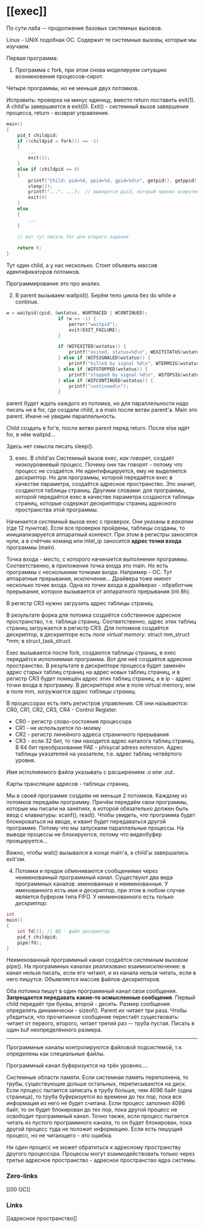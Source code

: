# [[exec]]
По сути лаба -- продолжение базовых системных вызовов.

Linux - UNIX подобная ОС. Содержит те системные вызовы, которые мы изучаем.

Первая программа:
1. Программа с fork, при этом снова моделируем ситуацию возникновения процессов-сирот. 

Четыре программы, но не меньше двух потомков.

Исправить: проверка на минус единицу, вместо return поставить exit(1). А child'ы завершаются в exit(0). Exit() - системный вызов завершения процесса, return - возврат управления.

```c
main()
{
	pid_t childpid;
	if ((childpid = fork()) == -1)
	{
		...
		exit(1);
	}
	else if (childpid == 0)
	{
		printf("Child: pid=%d, ppid=%d, gpid=%d\n", getpid(), getppid(), getpgrp());  // выводится предок процесса
		sleep(2);
		printf("...", ...);  // выводится ppid, который принял осиротевший процесс
		exit(0)
	}
	else
	{
		...
	}

	// вот тут писать for для второго задания 
	
	return 0;
}
```
Тут один child, а у нас несколько. Стоит объявить массив идентификаторов потомков. 

Программирование это про анализ.

2. В parent вызываем waitpid(). Берём тело цикла без do while и continue.
```c
w = waitpid(cpid, &wstatus, WUNTRACED | WCONTINUED);
                   if (w == -1) {
                       perror("waitpid");
                       exit(EXIT_FAILURE);
                   }

                   if (WIFEXITED(wstatus)) {
                       printf("exited, status=%d\n", WEXITSTATUS(wstatus));
                   } else if (WIFSIGNALED(wstatus)) {
                       printf("killed by signal %d\n", WTERMSIG(wstatus));
                   } else if (WIFSTOPPED(wstatus)) {
                       printf("stopped by signal %d\n", WSTOPSIG(wstatus));
                   } else if (WIFCONTINUED(wstatus)) {
                       printf("continued\n");
                   }
```
parent будет ждать каждого из потомка, но для параллельности надо писать не в for, где создали child, а в main после ветви parent'а. Main это parent. Иначе не увидим параллельность.

Child создать в for'e, после ветви parent перед return.
После else идёт for, в нём waitpid...

Здесь нет смысла писать sleep().

3. exec. В child'ах 
Системный вызов exec, *как говорят*, создаёт низкоуровневый процесс. 
Почему они так говорят - потому что процесс не создаётся. Не идентифицируется, ему не выделяется дескриптор. Но для программы, которой передаётся exec в качестве параметра, создаётся адресное пространство. Это значит, создаются таблицы страниц. Другими словами: для программы, которой передаётся exec в качестве параметра создаются таблицы страниц, которые содержат дескрипторы страниц адресного пространства этой программы.

Начинается системный вызов exec с проверок. Они указаны в *вахалии* (где 12 пунктов). Если все проверки пройдены, таблицы созданы, то инициализируется аппаратный контекст. При этом в регистры заносятся нули, а в счётчик команд или intel_ip заносится **адрес точки входа** программы (main). 

Точка входа - место, с которого начинается выполнение программы. Соответственно, в приложения точка входа это main. Но есть программы с несколькими точками входа. Например - ОС. Тут аппаратные прерывания, исключения... Драйвера тоже имеют несколько точек входа. Одна из точек входа в драйверах - обработчик прерывания, которое вызывается от аппаратного прерывания (int 8h).

В регистр CR3 нужно загрузить адрес таблицы страниц. 

В результате форка для потомка создаётся собственное адресное пространство, т.е. таблица страниц. Соответственно, адрес этих таблиц страниц загружается в регистр CR3. Для потомков создаётся дескриптор, в дескрипторе есть *поле virtual memory*. 
struct mm_struct		\*mm; в struct_task_struct.

Exec вызывается после fork, создаются таблицы страниц, в exec передаётся исполняемая программа. Вот для неё создаётся адресное пространство. В результате в дескрипторе процесса будет заменён адрес старых таблиц страниц на адрес новых таблиц страниц, и в регистр CR3 будет помещён адрес этих таблиц страниц, а в ip - адрес точки входа в программу. В дескрипторе или в поле virtual memory, или в поле mm, *загружается адрес таблицы страниц*. 

В процессорах есть пять регистров управления. CR они называются: CR0, CR1, CR2, CR3, CR4 - Control Register.
- CR0 - регистр слово-состояния процессора
- CR1 - не используется по-моему
- СR2 - регистр линейного адреса страничного прерывания
- CR3 - если 32 бит, то там находится адрес каталога таблиц страниц. В 64 бит преобразование PAE - phisycal adress extension. Адрес таблицы указателей на указатели, т.е. адрес таблиц четвёртого уровня.

Имя исполняемого файла указывать с расширением .o или .out.

Карты трансляции адресов - таблицы страниц.

Мы в своей программе создаём не меньше 2 потомков. Каждому из потомков передаём программу. Причём передаём свои программы, которые мы писали на занятиях, в которой обязательно должен быть ввод с клавиатуры: scanf(), read(). Чтобы увидеть, что программа будет блокироваться на вводе, и квант будет передаваться другой программе. Потому что мы запускаем параллельные процессы. На выводе процессы не блокируются, потому что видеобуфер проецируется...

Важно, чтобы wait() вызывался в конце main'а, а child'ы завершались exit'ом.

4. Потомки и предок обмениваются сообщениями через неименованный программный канал.
Существуют два вида программных каналов: именованные и неименованные. У именованного есть имя и дескриптор, при этом в любом случае является буфером типа FIFO. У неименованного есть *только дескриптор.*

```c 
int
main()
{
	int fd[2]; // ФД - файл дескриптор
	pid_t childpid;
	pipe(fd);
}
```
Неименованный программный канал создаётся системным вызовом pipe(). На программных каналах реализовано взаимоисключение: в канал нельзя писать, если его читают, и из канала нельзя читать, если в него пишутся. Объявляется массив файлов-дескрипторов.

Оба потомка пишут в один программный канал свои сообщения. **Запрещается передавать какие-то осмысленные сообщения**. Первый child передаёт три буквы, второй - десять. Размер сообщения определять динамически - sizeof(). Parent их читает три раза. Чтобы убедиться, что прочитанное сообщение перестаёт существовать: читает от первого, второго, читает третий раз -- труба пустая. Писать в один buf неопределённого размера.

------
Программные каналы контролируются файловой подсистемой, т.к. определены как специальные файлы. 

Программный канал буферизуется на трёх уровнях....

Системные области памяти. Если системная память переполнена, то трубы, существующие дольше остальных, переписываются на диск. Если процесс пытается записать в трубу больше, чем 4096 байт (одна страница), то труба буферизуется во времени до тех пор, пока вся информация из него не будет считана. Если процесс заполнил 4096 байт, то он будет блокирован до тех пор, пока другой процесс не освободит программный канал. Точно также, если процесс пытается читать из пустого программного канала, то он будет блокирован, пока другой процесс туда не положит информацию. Если есть пишущий процесс, но не читающего - это ошибка.

Ни один процесс не может обратиться к адресному пространству другого процессора. Процессы могут взаимодействовать только через третье адресное пространство - адресное пространство ядра системы.

### Zero-links
[[00 ОС]]

### Links
[[адресное пространство]]